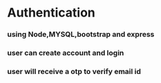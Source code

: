 # Authentication

### using Node,MYSQL,bootstrap and express
### user can create account and login
### user will receive a otp to verify email id
